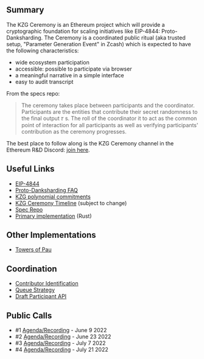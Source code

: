 ## Summary

The KZG Ceremony is an Ethereum project which will provide a cryptographic foundation for scaling initiatives like EIP-4844: Proto-Danksharding. The Ceremony is a coordinated public ritual (aka trusted setup, "Parameter Generation Event" in Zcash) which is expected to have the following characteristics:

- wide ecosystem participation
- accessible: possible to participate via browser
- a meaningful narrative in a simple interface 
- easy to audit transcript

From the specs repo:

> The ceremony takes place between participants and the coordinator. Participants are the entities that contribute their secret randomness to the final output 𝜏 s. The roll of the coordinator it to act as the common point of interaction for all participants as well as verifying participants' contribution as the ceremony progresses.

The best place to follow along is the KZG Ceremony channel in the Ethereum R&D Discord: [join here](https://discord.gg/bZrptf6Est).

## Useful Links
- [EIP-4844](https://eips.ethereum.org/EIPS/eip-4844)
- [Proto-Danksharding FAQ](https://notes.ethereum.org/@vbuterin/proto_danksharding_faq)
- [KZG polynomial commitments](https://dankradfeist.de/ethereum/2020/06/16/kate-polynomial-commitments.html)
- [KZG Ceremony Timeline](https://notes.ethereum.org/@CarlBeek/kzg_ceremony_timelines) (subject to change)
- [Spec Repo](https://github.com/ethereum/kzg-ceremony-specs) 
- [Primary implementation](https://github.com/crate-crypto/small-powers-of-tau) (Rust)

## Other Implementations
- [Towers of Pau](https://dknopik.de/)

## Coordination
- [Contributor Identification](https://pse-team.notion.site/Contributor-Identification-bd2824138a5f446785fdd70c60684176)
- [Queue Strategy](https://pse-team.notion.site/Queue-Strategy-c75120ae0c584e6f8db7738c9aaf963a)
- [Draft Participant API](https://www.notion.so/pse-team/Participant-API-a9d82f45a7574da28e4e47bc2ffae1e1)

## Public Calls
- #1 [Agenda/Recording](https://github.com/ethereum/pm/issues/546) - June 9 2022
- #2 [Agenda/Recording](https://github.com/ethereum/pm/issues/558) - June 23 2022
- #3 [Agenda/Recording](https://github.com/ethereum/pm/issues/560) - July 7 2022
- #4 [Agenda/Recording](https://github.com/ethereum/pm/issues/569) - July 21 2022
